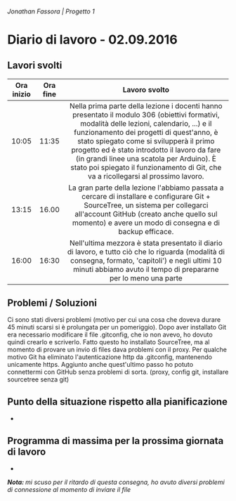 ###### Jonathan Fassora | Progetto 1
# Diario di lavoro - 02.09.2016
## Lavori svolti

| Ora inizio | Ora fine | Lavoro svolto |
|:-------------:|:-------------:|:-----:|
| 10:05 | 11:35 | Nella prima parte della lezione i docenti hanno presentato il modulo 306 (obiettivi formativi, modalità delle lezioni, calendario, ...) e il funzionamento dei progetti di quest'anno, è stato spiegato come si svilupperà il primo progetto ed è stato introdotto il lavoro da fare (in grandi linee una scatola per Arduino). È stato poi spiegato il funzionamento di Git, che va a ricollegarsi al prossimo lavoro. |
| 13:15 | 16.00 | La gran parte della lezione l'abbiamo passata a cercare di installare e configurare Git + SourceTree, un sistema per collegarci all'account GitHub (creato anche quello sul momento) e avere un modo di consegna e di backup efficace. |
| 16:00| 16:30 | Nell'ultima mezzora è stata presentato il diario di lavoro, e tutto ciò che lo riguarda (modalità di consegna, formato, 'capitoli') e negli ultimi 10 minuti abbiamo avuto il tempo di prepararne per lo meno una parte |

## Problemi / Soluzioni
Ci sono stati diversi problemi (motivo per cui una cosa che doveva durare 45 minuti scarsi si è prolungata per un pomeriggio).
Dopo aver installato Git era necessario modificare il file .gitconfig, che io non avevo, ho dovuto quindi crearlo e scriverlo. Fatto questo ho installato SourceTree, ma al momento di provare un invio di files dava problemi con il proxy. Per qualche motivo Git ha eliminato l'autenticazione http da .gitconfig, mantenendo unicamente https.
Aggiunto anche quest'ultimo passo ho potuto connettermi con GitHub senza problemi di sorta.
(proxy, config git, installare sourcetree senza git)
## Punto della situazione rispetto alla pianificazione
-
## Programma di massima per la prossima giornata di lavoro
-

<i> <b> Nota: </b> mi scuso per il ritardo di questa consegna, ho avuto diversi problemi di connessione al momento di inviare il file
